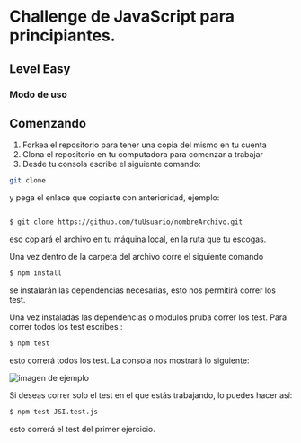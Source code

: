 # Challenge de JavaScript para principiantes.
## Level Easy

### Modo de uso

## Comenzando

 1. Forkea el repositorio para tener una copia del mismo en tu cuenta
 2. Clona el repositorio en tu computadora para comenzar a trabajar
 3. Desde tu consola escribe el siguiente comando:

```bash
git clone
```
y pega el enlace que copiaste con anterioridad, ejemplo:

```bash

$ git clone https://github.com/tuUsuario/nombreArchivo.git

```

eso copiará el archivo en tu máquina local, en la ruta que tu escogas.

Una vez dentro de la carpeta del archivo corre el siguiente comando

```bash
$ npm install
```
se instalarán las dependencias necesarias, esto nos permitirá correr los test.

Una vez instaladas las dependencias o modulos pruba correr los test. Para correr  todos los test escribes :
```bash
$ npm test
```
esto correrá todos los test. La consola nos mostrará lo siguiente:

![imagen de ejemplo](src="./img/resultsTest.png")





 Si deseas correr solo el test en el que estás trabajando, lo puedes hacer así:

```bash
$ npm test JSI.test.js
```
esto correrá el test del primer ejercicio.
